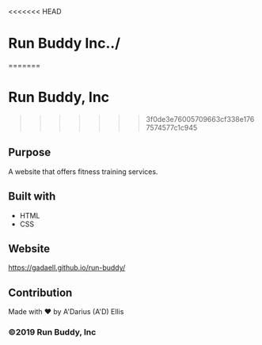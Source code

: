 <<<<<<< HEAD
# Run Buddy Inc../
=======
# Run Buddy, Inc
>>>>>>> 3f0de3e76005709663cf338e1767574577c1c945

## Purpose
A website that offers fitness training services.

## Built with
* HTML
* CSS

## Website
https://gadaell.github.io/run-buddy/

## Contribution
Made with ❤️ by A'Darius (A'D) Ellis

### ©️2019 Run Buddy, Inc 
